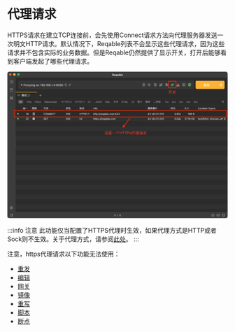 # 代理请求

HTTPS请求在建立TCP连接前，会先使用Connect请求方法向代理服务器发送一次明文HTTP请求。默认情况下，Reqable列表不会显示这些代理请求，因为这些请求并不包含实际的业务数据。但是Reqable仍然提供了显示开关，打开后能够看到客户端发起了哪些代理请求。

![](arts/prequest_01.png)

:::info 注意
此功能仅当配置了HTTPS代理时生效，如果代理方式是HTTP或者Sock则不生效。关于代理方式，请参阅[此处](proxy)。
:::

注意，https代理请求以下功能无法使用：
- [重发](repeat)
- [编辑](compose)
- [网关](gateway)
- [镜像](mirror)
- [重写](rewrite)
- [脚本](script)
- [断点](breakpoint)